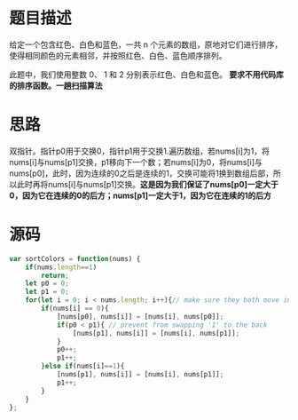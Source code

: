 # 题目描述
给定一个包含红色、白色和蓝色，一共 n 个元素的数组，原地对它们进行排序，使得相同颜色的元素相邻，并按照红色、白色、蓝色顺序排列。<p>

此题中，我们使用整数 0、 1 和 2 分别表示红色、白色和蓝色。
**要求不用代码库的排序函数。一趟扫描算法**
# 思路
双指针。指针p0用于交换0，指针p1用于交换1.遍历数组，若nums[i]为1，将nums[i]与nums[p1]交换，p1移向下一个数；若nums[i]为0，将nums[i]与nums[p0]，此时，因为连续的0之后是连续的1，交换可能将1换到数组后部，所以此时再将nums[i]与nums[p1]交换。**这是因为我们保证了nums[p0]一定大于0，因为它在连续的0的后方；nums[p1]一定大于1，因为它在连续的1的后方**
# 源码
```javascript
var sortColors = function(nums) {
    if(nums.length==1)
        return;
    let p0 = 0;
    let p1 = 0;
    for(let i = 0; i < nums.length; i++){// make sure they both move in the begining
        if(nums[i] == 0){
            [nums[p0], nums[i]] = [nums[i], nums[p0]];
            if(p0 < p1){ // prevent from swapping '1' to the back
                [nums[p1], nums[i]] = [nums[i], nums[p1]];
            }
            p0++;
            p1++;
        }else if(nums[i]==1){
            [nums[p1], nums[i]] = [nums[i], nums[p1]];
            p1++;
        }
    }
};
```